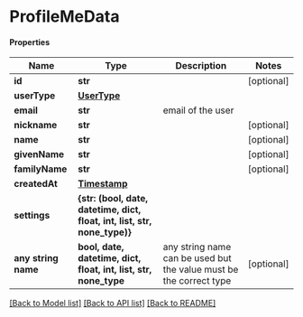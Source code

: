 # ProfileMeData

#### Properties
Name | Type | Description | Notes
------------ | ------------- | ------------- | -------------
**id** | **str** |  | [optional] 
**userType** | [**UserType**](UserType.md) |  | 
**email** | **str** | email of the user | 
**nickname** | **str** |  | [optional] 
**name** | **str** |  | [optional] 
**givenName** | **str** |  | [optional] 
**familyName** | **str** |  | [optional] 
**createdAt** | [**Timestamp**](Timestamp.md) |  | 
**settings** | **{str: (bool, date, datetime, dict, float, int, list, str, none_type)}** |  | 
**any string name** | **bool, date, datetime, dict, float, int, list, str, none_type** | any string name can be used but the value must be the correct type | [optional]

[[Back to Model list]](../README.md#documentation-for-models) [[Back to API list]](../README.md#documentation-for-api-endpoints) [[Back to README]](../README.md)

